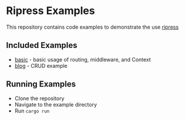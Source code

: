 # Ripress Examples

This repository contains code examples to demonstrate the use [ripress](https://github.com/guru901/ripress)

## Included Examples

- [basic](https://github.com/Guru901/ripress-examples/tree/main/basic) - basic usage of routing, middleware, and Context
- [blog](https://github.com/Guru901/ripress-examples/tree/main/blog) - CRUD example

## Running Examples

- Clone the repository
- Navigate to the example directory
- Run `cargo run`
